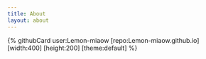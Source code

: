 ```yaml
---
title: About
layout: about
---
```


{% githubCard user:Lemon-miaow [repo:Lemon-miaow.github.io] [width:400] [height:200] [theme:default] %}